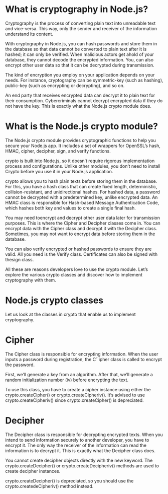 # What is cryptography in Node.js?

Cryptography is the process of converting plain text into unreadable text and vice-versa. This way, only the sender and receiver of the information understand its content.

With cryptography in Node.js, you can hash passwords and store them in the database so that data cannot be converted to plain text after it is hashed; it can only be verified. When malicious actors get ahold of your database, they cannot decode the encrypted information. You, can also encrypt other user data so that it can be decrypted during transmission.

The kind of encryption you employ on your application depends on your needs. For instance, cryptography can be symmetric-key (such as hashing), public-key (such as encrypting or decrypting), and so on.

An end party that receives encrypted data can decrypt it to plain text for their consumption. Cybercriminals cannot decrypt encrypted data if they do not have the key. This is exactly what the Node.js crypto module does.

# What is the Node.js crypto module?

The Node.js crypto module provides cryptographic functions to help you secure your Node.js app. It includes a set of wrappers for OpenSSL’s hash, HMAC, cipher, decipher, sign, and verify functions.

crypto is built into Node.js, so it doesn’t require rigorous implementation process and configurations. Unlike other modules, you don’t need to install Crypto before you use it in your Node.js application.

crypto allows you to hash plain texts before storing them in the database. For this, you have a hash class that can create fixed length, deterministic, collision-resistant, and unidirectional hashes. For hashed data, a password cannot be decrypted with a predetermined key, unlike encrypted data. An HMAC class is responsible for Hash-based Message Authentication Code, which hashes both key and values to create a single final hash.

You may need toencrypt and decrypt other user data later for transmission purposes. This is where the Cipher and Decipher classes come in. You can encrypt data with the Cipher class and decrypt it with the Decipher class. Sometimes, you may not want to encrypt data before storing them in the database.

You can also verify encrypted or hashed passwords to ensure they are valid. All you need is the Verify class. Certificates can also be signed with thesign class.

All these are reasons developers love to use the crypto module. Let’s explore the various crypto classes and discover how to implement cryptography with them.

# Node.js crypto classes


Let us look at the classes in crypto that enable us to implement cryptography.

# Cipher
The Cipher class is responsible for encrypting information. When the user inputs a password during registration, the C``ipher class is called to encrypt the password.

First, we’ll generate a key from an algorithm. After that, we’ll generate a random initialization number (iv) before encrypting the text.

To use this class, you have to create a cipher instance using either the crypto.createCipher() or crypto.createCipheriv(). It‘s advised to use crypto.createCipheriv() since crypto.createCipher() is depreciated.

# Decipher
The Decipher class is responsible for decrypting encrypted texts. When you intend to send information securely to another developer, you have to encrypt it. The only way the receiver of the information can read the information is to decrypt it. This is exactly what the Decipher class does.

You cannot create decipher objects directly with the new keyword. The crypto.createDecipher() or crypto.createDecipheriv() methods are used to create decipher instances.

crypto.createDecipher() is depreciated, so you should use the crypto.createdeCipheriv() method instead.



